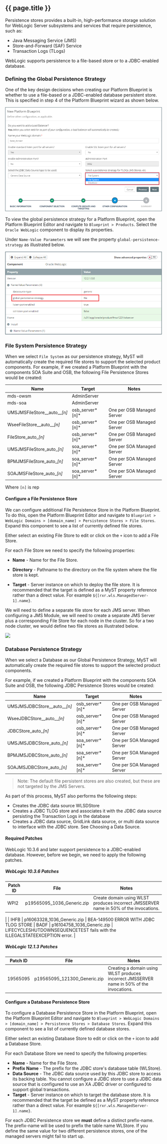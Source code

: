 <!-- Note on Persistent Stores
* See https://rubiconred.jira.com/wiki/display/M25D/Configuring+the+Persistence+Store
* See https://rubiconred.jiveon.com/message/4424
* See https://rubiconred.jira.com/wiki/display/RABOCD/MyST+Studio+Configuration+Management+Guide#MySTStudioConfigurationManagementGuide-JavaMessagingServer
-->

## {{ page.title }}

Persistence stores provides a built-in, high-performance storage solution for WebLogic Server subsystems and services that require persistence, such as: 
* Java Messaging Service (JMS)
* Store-and-Forward (SAF) Service
* Transaction Logs (TLogs)

WebLogic supports persistence to a file-based store or to a JDBC-enabled database.

### Defining the Global Persistence Strategy
One of the key design decisions when creating our Platform Blueprint is whether to use a file-based or a JDBC-enabled database persistent store. This is specified in step 4 of the Platform Blueprint wizard as shown below.

![](img/selectPersistenceStrategy.png)

To view the global persistence strategy for a Platform Blueprint, open the Platform Blueprint Editor and navigate to `Blueprint > Products`. Select the `Oracle WebLogic` component to display its properties. 

Under `Name-Value Parameters` we will see the property `global-persistence-strategy` as illustrated below.

![](img/persistenceStrategySetting.png)

### File System Persistence Strategy
When we select `File System` as our persistence strategy, MyST will automatically create the required file stores to support the selected product components. For example, if we created a Platform Blueprint with the components SOA Suite and OSB, the following  File Persistence Stores would be created:

| Name | Target | Notes |
| ---- | ------ | ----- |
| mds-owsm | AdminServer ||
| mds-soa | AdminServer ||
| UMSJMSFileStore__auto__*[n]* | osb_server*[n]* | One per OSB Managed Server |
| WseeFileStore__auto__*[n]* | osb_server*[n]* | One per OSB Managed Server |
| FileStore_auto_*[n]* | osb_server*[n]* | One per OSB Managed Server |
| UMSJMSFileStore_auto_*[n]* | soa_server*[n]* | One per SOA Managed Server |
| BPMJMSFileStore_auto_*[n]* | soa_server*[n]* | One per SOA Managed Server |
| SOAJMSFileStore_auto_*[n]* | soa_server*[n]* | One per SOA Managed Server |

Where `[n]` is rep


#### Configure a File Persistence Store
We can configure additional File Persistence Store in the Platform Blueprint. To do this, open the Platform Blueprint Editor and navigate to `Blueprint > WebLogic Domains > [domain_name] > Persistence Stores > File Stores`. Expand this component to see a list of currently defined file stores.

Either select an existing File Store to edit or click on the `+` icon to add a File Store.

For each File Store we need to specify the following properties:
* **Name** - Name for the File Store.

* **Directory** - Pathname to the directory on the file system where the file store is kept.

* **Target** - Server instance on which to deploy the file store. It is recommended that the target is defined as a MyST property reference rather than a direct value. For example `${[rxr.wls.ManagedServer-1].name}`.

We will need to define a separate file store for each JMS server. When configuring a JMS Module, we will need to create a separate JMS Server plus a corresponding File Store for each node in the cluster. So for a two node cluster, we would define two file stores as illustrated below.

![](img/exampleFilePersistenceStore.png)

### Database Persistence Strategy
When we select a Database as our Global Persistence Strategy, MyST will automatically create the required file stores to support the selected product components. 

For example, if we created a Platform Blueprint with the components SOA Suite and OSB, the following  JDBC Persistence Stores would be created:

| Name | Target | Notes |
| ---- | ------ | ----- |
| UMSJMSJDBCStore__auto__*[n]* | osb_server*[n]* | One per OSB Managed Server |
| WseeJDBCStore__auto__*[n]* | osb_server*[n]* | One per OSB Managed Server |
| JDBCStore_auto_*[n]* | osb_server*[n]* | One per OSB Managed Server |
| UMSJMSJDBCStore_auto_*[n]* | soa_server*[n]* | One per SOA Managed Server |
| BPMJMSJDBCStore_auto_*[n]* | soa_server*[n]* | One per SOA Managed Server |
| SOAJMSJDBCStore_auto_*[n]* | soa_server*[n]* | One per SOA Managed Server |

> Note: The default file persistent stores are also created, but these are not targeted by the JMS Servers.

As part of this process, MyST also performs the following steps:
* Creates the JDBC data source WLSDStore
* Creates a JDBC TLOG store and associates it with the JDBC data source persisting the Transaction Logs in the database
* Creates a JDBC data source, GridLink data source, or multi data source to interface with the JDBC store. See Choosing a Data Source.

#### Required Patches
WebLogic 10.3.6 and later support persistence to a JDBC-enabled database. However, before we begin, we need to apply the following patches.

##### WebLogic 10.3.6 Patches

| Patch ID | File | Notes |
| -------- | ---- | ----- |
| WPI2 | p19565095_1036_Generic.zip | Create domain using WLST produces incorrect JMSSERVER name in 50% of the invocations.
 |
| IHFB | p16063328_1036_Generic.zip | BEA-149500 ERROR WITH JDBC TLOG STORE
| BADF | p16104758_1036_Generic.zip | LIFECYCLESHUTDOWNSEQUENCETEST fails with the ILLEGALSTATEEXCEPTION error.
 |

##### WebLogic 12.1.3 Patches

| Patch ID | File | Notes |
| -------- | ---- | ----- |
| 19565095 | p19565095_121300_Generic.zip | Creating a domain using WLST produces incorrect JMSSERVER name in 50% of the invocations. |

#### Configure a Database Persistence Store
To configure a Database Persistence Store in the Platform Blueprint, open the Platform Blueprint Editor and navigate to `Blueprint > WebLogic Domains > [domain_name] > Persistence Stores > Database Stores`. Expand this component to see a list of currently defined database stores.

Either select an existing Database Store to edit or click on the `+` icon to add a Database Store.

For each Database Store we need to specify the following properties:
* **Name** - Name for the File Store.
* **Prefix Name** - The prefix for the JDBC store's database table (WLStore).
* **Data Source** - The JDBC data source used by this JDBC store to access its backing table. You cannot configure a JDBC store to use a JDBC data source that is configured to use an XA JDBC driver or configured to support global transactions.
* **Target** - Server instance on which to target the database store. It is recommended that the target be defined as a MyST property reference rather than a direct value. For example `${[rxr.wls.ManagedServer-1].name}`.

For each JDBC Persistence store we **must** define a distinct prefix-name. The prefix-name will be used to prefix the table name WLStore. If you define the same value for two different persistence stores, one of the managed servers might fail to start up.